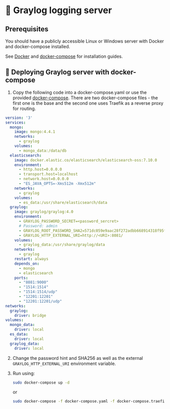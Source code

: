 # 📜 Graylog logging server

## Prerequisites

You should have a publicly accessible Linux or Windows server with Docker and docker-compose installed.

See [Docker](https://docs.docker.com/engine/install/) and [docker-compose](https://docs.docker.com/compose/install/)
for installation guides.

## 🏃 Deploying Graylog server with docker-compose

1. Copy the following code into a docker-compose.yaml or use the provided [docker-compose](docker-compose.yaml). There
   are two docker-compose files - the first one is the base and the second one uses Traefik as a reverse proxy for
   routing.

```yaml
version: '3'
services:
  mongo:
    image: mongo:4.4.1
    networks:
      - graylog
    volumes:
      - mongo_data:/data/db
  elasticsearch:
    image: docker.elastic.co/elasticsearch/elasticsearch-oss:7.10.0
    environment:
      - http.host=0.0.0.0
      - transport.host=localhost
      - network.host=0.0.0.0
      - "ES_JAVA_OPTS=-Xms512m -Xmx512m"
    networks:
      - graylog
    volumes:
      - es_data:/usr/share/elasticsearch/data
  graylog:
    image: graylog/graylog:4.0
    environment:
      - GRAYLOG_PASSWORD_SECRET=<password_sercret>
      # Password: admin
      - GRAYLOG_ROOT_PASSWORD_SHA2=571dc059e9aac28f272adbb668914318f95f2a2e98cae34d807f54710f6da8dd
      - GRAYLOG_HTTP_EXTERNAL_URI=http://<URI>:8081/
    volumes:
      - graylog_data:/usr/share/graylog/data
    networks:
      - graylog
    restart: always
    depends_on:
      - mongo
      - elasticsearch
    ports:
      - "8081:9000"
      - "1514:1514"
      - "1514:1514/udp"
      - "12201:12201"
      - "12201:12201/udp"
networks:
  graylog:
    driver: bridge
volumes:
  mongo_data:
    driver: local
  es_data:
    driver: local
  graylog_data:
    driver: local
```

2. Change the password hint and SHA256 as well as the external `GRAYLOG_HTTP_EXTERNAL_URI` environment variable.

3. Run using:

   ```bash
   sudo docker-compose up -d
   ```

   or

   ```bash
   sudo docker-compose -f docker-compose.yaml -f docker-compose.traefik.yaml up -d
   ```